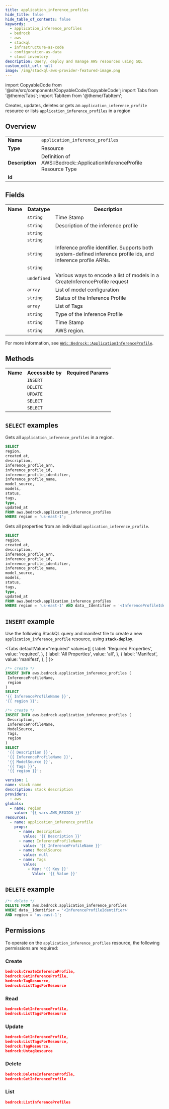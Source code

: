 ```yaml
---
title: application_inference_profiles
hide_title: false
hide_table_of_contents: false
keywords:
  - application_inference_profiles
  - bedrock
  - aws
  - stackql
  - infrastructure-as-code
  - configuration-as-data
  - cloud inventory
description: Query, deploy and manage AWS resources using SQL
custom_edit_url: null
image: /img/stackql-aws-provider-featured-image.png
---
```


import CopyableCode from '@site/src/components/CopyableCode/CopyableCode';
import Tabs from '@theme/Tabs';
import TabItem from '@theme/TabItem';

Creates, updates, deletes or gets an <code>application_inference_profile</code> resource or lists <code>application_inference_profiles</code> in a region

## Overview
<table>
<tbody>
<tr><td><b>Name</b></td><td><code>application_inference_profiles</code></td></tr>
<tr><td><b>Type</b></td><td>Resource</td></tr>
<tr><td><b>Description</b></td><td>Definition of AWS::Bedrock::ApplicationInferenceProfile Resource Type</td></tr>
<tr><td><b>Id</b></td><td><CopyableCode code="aws.bedrock.application_inference_profiles" /></td></tr>
</tbody>
</table>

## Fields
<table>
<tbody>
<tr><th>Name</th><th>Datatype</th><th>Description</th></tr><tr><td><CopyableCode code="created_at" /></td><td><code>string</code></td><td>Time Stamp</td></tr>
<tr><td><CopyableCode code="description" /></td><td><code>string</code></td><td>Description of the inference profile</td></tr>
<tr><td><CopyableCode code="inference_profile_arn" /></td><td><code>string</code></td><td></td></tr>
<tr><td><CopyableCode code="inference_profile_id" /></td><td><code>string</code></td><td></td></tr>
<tr><td><CopyableCode code="inference_profile_identifier" /></td><td><code>string</code></td><td>Inference profile identifier. Supports both system-defined inference profile ids, and inference profile ARNs.</td></tr>
<tr><td><CopyableCode code="inference_profile_name" /></td><td><code>string</code></td><td></td></tr>
<tr><td><CopyableCode code="model_source" /></td><td><code>undefined</code></td><td>Various ways to encode a list of models in a CreateInferenceProfile request</td></tr>
<tr><td><CopyableCode code="models" /></td><td><code>array</code></td><td>List of model configuration</td></tr>
<tr><td><CopyableCode code="status" /></td><td><code>string</code></td><td>Status of the Inference Profile</td></tr>
<tr><td><CopyableCode code="tags" /></td><td><code>array</code></td><td>List of Tags</td></tr>
<tr><td><CopyableCode code="type" /></td><td><code>string</code></td><td>Type of the Inference Profile</td></tr>
<tr><td><CopyableCode code="updated_at" /></td><td><code>string</code></td><td>Time Stamp</td></tr>
<tr><td><CopyableCode code="region" /></td><td><code>string</code></td><td>AWS region.</td></tr>
</tbody>
</table>

For more information, see <a href="https://docs.aws.amazon.com/AWSCloudFormation/latest/UserGuide/aws-resource-bedrock-applicationinferenceprofile.html"><code>AWS::Bedrock::ApplicationInferenceProfile</code></a>.

## Methods

<table>
<tbody>
  <tr>
    <th>Name</th>
    <th>Accessible by</th>
    <th>Required Params</th>
  </tr>
  <tr>
    <td><CopyableCode code="create_resource" /></td>
    <td><code>INSERT</code></td>
    <td><CopyableCode code="InferenceProfileName, region" /></td>
  </tr>
  <tr>
    <td><CopyableCode code="delete_resource" /></td>
    <td><code>DELETE</code></td>
    <td><CopyableCode code="data__Identifier, region" /></td>
  </tr>
  <tr>
    <td><CopyableCode code="update_resource" /></td>
    <td><code>UPDATE</code></td>
    <td><CopyableCode code="data__Identifier, data__PatchDocument, region" /></td>
  </tr>
  <tr>
    <td><CopyableCode code="list_resources" /></td>
    <td><code>SELECT</code></td>
    <td><CopyableCode code="region" /></td>
  </tr>
  <tr>
    <td><CopyableCode code="get_resource" /></td>
    <td><code>SELECT</code></td>
    <td><CopyableCode code="data__Identifier, region" /></td>
  </tr>
</tbody>
</table>

## `SELECT` examples
Gets all <code>application_inference_profiles</code> in a region.
```sql
SELECT
region,
created_at,
description,
inference_profile_arn,
inference_profile_id,
inference_profile_identifier,
inference_profile_name,
model_source,
models,
status,
tags,
type,
updated_at
FROM aws.bedrock.application_inference_profiles
WHERE region = 'us-east-1';
```
Gets all properties from an individual <code>application_inference_profile</code>.
```sql
SELECT
region,
created_at,
description,
inference_profile_arn,
inference_profile_id,
inference_profile_identifier,
inference_profile_name,
model_source,
models,
status,
tags,
type,
updated_at
FROM aws.bedrock.application_inference_profiles
WHERE region = 'us-east-1' AND data__Identifier = '<InferenceProfileIdentifier>';
```

## `INSERT` example

Use the following StackQL query and manifest file to create a new <code>application_inference_profile</code> resource, using [__`stack-deploy`__](https://pypi.org/project/stack-deploy/).

<Tabs
    defaultValue="required"
    values={[
      { label: 'Required Properties', value: 'required', },
      { label: 'All Properties', value: 'all', },
      { label: 'Manifest', value: 'manifest', },
    ]
}>
<TabItem value="required">

```sql
/*+ create */
INSERT INTO aws.bedrock.application_inference_profiles (
 InferenceProfileName,
 region
)
SELECT 
'{{ InferenceProfileName }}',
'{{ region }}';
```
</TabItem>
<TabItem value="all">

```sql
/*+ create */
INSERT INTO aws.bedrock.application_inference_profiles (
 Description,
 InferenceProfileName,
 ModelSource,
 Tags,
 region
)
SELECT 
 '{{ Description }}',
 '{{ InferenceProfileName }}',
 '{{ ModelSource }}',
 '{{ Tags }}',
 '{{ region }}';
```
</TabItem>
<TabItem value="manifest">

```yaml
version: 1
name: stack name
description: stack description
providers:
  - aws
globals:
  - name: region
    value: '{{ vars.AWS_REGION }}'
resources:
  - name: application_inference_profile
    props:
      - name: Description
        value: '{{ Description }}'
      - name: InferenceProfileName
        value: '{{ InferenceProfileName }}'
      - name: ModelSource
        value: null
      - name: Tags
        value:
          - Key: '{{ Key }}'
            Value: '{{ Value }}'

```
</TabItem>
</Tabs>

## `DELETE` example

```sql
/*+ delete */
DELETE FROM aws.bedrock.application_inference_profiles
WHERE data__Identifier = '<InferenceProfileIdentifier>'
AND region = 'us-east-1';
```

## Permissions

To operate on the <code>application_inference_profiles</code> resource, the following permissions are required:

### Create
```json
bedrock:CreateInferenceProfile,
bedrock:GetInferenceProfile,
bedrock:TagResource,
bedrock:ListTagsForResource
```

### Read
```json
bedrock:GetInferenceProfile,
bedrock:ListTagsForResource
```

### Update
```json
bedrock:GetInferenceProfile,
bedrock:ListTagsForResource,
bedrock:TagResource,
bedrock:UntagResource
```

### Delete
```json
bedrock:DeleteInferenceProfile,
bedrock:GetInferenceProfile
```

### List
```json
bedrock:ListInferenceProfiles
```
